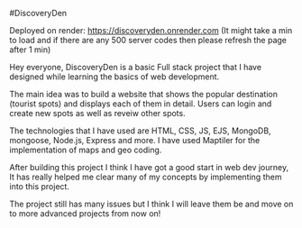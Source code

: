 #DiscoveryDen

Deployed on render: https://discoveryden.onrender.com (It might take a min to load and if there are any 500 server codes then please refresh the page after 1 min)

Hey everyone,
DiscoveryDen is a basic Full stack project that I have designed while learning the basics of web development.

The main idea was to build a website that shows the popular destination (tourist spots) and displays each of them in detail. Users can login and create new spots as well as reveiw other spots.

The technologies that I have used are HTML, CSS, JS, EJS, MongoDB, mongoose, Node.js, Express and more.
I have used Maptiler for the implementation of maps and geo coding.

After building this project I think I have got a good start in web dev journey, It has really helped me clear many of my concepts by implementing them into this project.

The project still has many issues but I think I will leave them be and move on to more advanced projects from now on!
